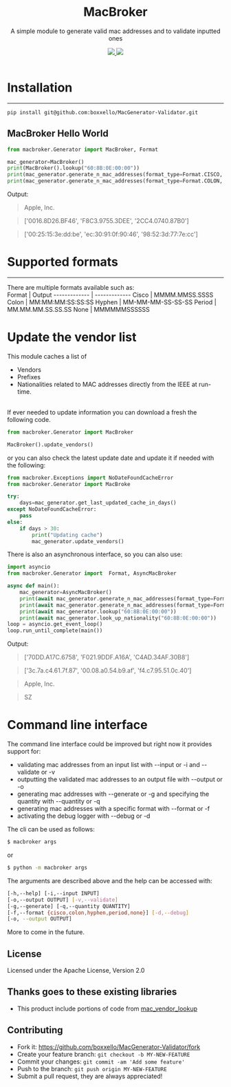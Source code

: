 
<div align="center">

# MacBroker


A simple module to generate valid mac addresses and to validate inputted ones

<a href="https://github.com/boxxello/MacGenerator-Validator/commits/main">
  <img src="https://img.shields.io/github/contributors/boxxello/MacGenerator-Validator?color=teal&style=for-the-badge">
</a>
<a href="https://github.com/boxxello/MacGenerator-Validator/graphs/contributors">
  <img src="https://img.shields.io/github/last-commit/boxxello/MacGenerator-Validator?style=for-the-badge">
</a>
</div>
<br>

 
# Installation
--------------

```
pip install git@github.com:boxxello/MacGenerator-Validator.git
```

## MacBroker Hello World

```python
from macbroker.Generator import MacBroker, Format

mac_generator=MacBroker()
print(MacBroker().lookup("60:8B:0E:00:00"))
print(mac_generator.generate_n_mac_addresses(format_type=Format.CISCO, quantity=3, lowercase=False))
print(mac_generator.generate_n_mac_addresses(format_type=Format.COLON, quantity=3, lowercase=True))
```
Output:

>  Apple, Inc.

>  ['0016.8D26.BF46', 'F8C3.9755.3DEE', '2CC4.0740.87B0']

>  ['00:25:15:3e:dd:be', 'ec:30:91:0f:90:46', '98:52:3d:77:7e:cc']

# Supported formats
--------------
There are multiple formats available such as:
<br>
Format      | Output
------------- | -------------
Cisco         | MMMM.MMSS.SSSS 
Colon         | MM:MM:MM:SS:SS:SS
Hyphen        | MM-MM-MM-SS-SS-SS
Period        | MM.MM.MM.SS.SS.SS
None          | MMMMMMSSSSSS



# Update the vendor list

This module caches a list of 
- Vendors
- Prefixes
- Nationalities
related to MAC addresses directly from the IEEE at run-time.
<br>
If ever needed to update information you can download a fresh the following code.

```python
from macbroker.Generator import MacBroker

MacBroker().update_vendors()
```

or you can also check the latest update date and update it if needed with the following:
```python
from macbroker.Exceptions import NoDateFoundCacheError
from macbroker.Generator import MacBroke

try:
    days=mac_generator.get_last_updated_cache_in_days()
except NoDateFoundCacheError:
    pass
else:
    if days > 30:
        print("Updating cache")
        mac_generator.update_vendors()
```

There is also an asynchronous interface, so you can also use:
```python
import asyncio
from macbroker.Generator import  Format, AsyncMacBroker

async def main():
    mac_generator=AsyncMacBroker()
    print(await mac_generator.generate_n_mac_addresses(format_type=Format.CISCO, quantity=3, lowercase=False))
    print(await mac_generator.generate_n_mac_addresses(format_type=Format.PERIOD, quantity=3, lowercase=True))
    print(await mac_generator.lookup("60:8B:0E:00:00"))
    print(await mac_generator.look_up_nationality("60:8B:0E:00:00"))
loop = asyncio.get_event_loop()
loop.run_until_complete(main())

```

Output:

>  ['70DD.A17C.6758', 'F021.9DDF.A16A', 'C4AD.34AF.30B8']

> ['3c.7a.c4.61.7f.87', '00.08.a0.54.b9.af', 'f4.c7.95.51.0c.40']

>  Apple, Inc.

>  SZ
 
# Command line interface

The command line interface could be improved but right now it provides support for: 
- validating mac addresses from an input list with --input or -i and --validate or -v
- outputting the validated mac addresses to an output file with --output or -o
- generating mac addresses with --generate or -g and specifying the quantity with --quantity or -q
- generating mac addresses with a specific format with --format or -f
- activating the debug logger with --debug or -d


The cli can be used as follows:
```bash
$ macbroker args
```
or
```bash
$ python -m macbroker args
```

The arguments are described above and the help can be accessed with:
```bash
[-h,--help] [-i,--input INPUT]
[-o,--output OUTPUT] [-v,--validate]
[-g,--generate] [-q,--quantity QUANTITY]
[-f,--format {cisco,colon,hyphen,period,none}] [-d,--debug]
[-o, --output OUTPUT]
```

More to come in the future.

License
-------------

Licensed under the Apache License, Version 2.0


Thanks goes to these existing libraries
-------------
-   This product include portions of code from [mac_vendor_lookup](https://github.com/bauerj/mac_vendor_lookup)

Contributing
-------------

-   Fork it: <https://github.com/boxxello/MacGenerator-Validator/fork>
-   Create your feature branch: `git checkout -b MY-NEW-FEATURE`
-   Commit your changes: `git commit -am 'Add some feature'`
-   Push to the branch: `git push origin MY-NEW-FEATURE`
-   Submit a pull request, they are always appreciated!
